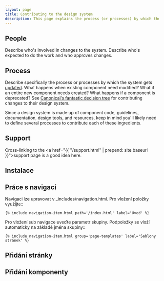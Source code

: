 ```yaml
---
layout: page
title: Contributing to the design system
description: This page explains the process (or processes) by which the design system gets updated
---
```


## People
Describe who's involved in changes to the system. Describe who's expected to do the work and who approves changes.

## Process
Describe specifically the process or processes by which the system gets [updated](http://atomicdesign.bradfrost.com/chapter-5/#making-changes-to-patterns). What happens when existing component need modified? What if an entire new component needs created? What happens if a component is deprecated? See [Canonical's fantastic decision tree](http://design.canonical.com/2016/07/getting-vanilla-ready-for-v1-the-roadmap/) for contributing changes to their design system.

Since a design system is made up of component code, guidelines, documentation, design tools, and resources, keep in mind you'll likely need to define several processes to contribute each of these ingredients.

## Support
Cross-linking to the <a href="{{ "/support.html" | prepend: site.baseurl }}">support page</a> is a good idea here.



## Instalace


## Práce s navigací

Navigaci lze upravovat v _includes/navigation.html. Pro vložení položky využijte::

    {% include navigation-item.html path='/index.html' label='Úvod' %}

Pro vložení sub navigace uveďte parametr skupiny. Podpoložky se vloží automaticky na základě jména skupiny::

    {% include navigation-item.html group='page-templates' label='Šablony stránek' %}

## Přidání stránky

## Přidání komponenty